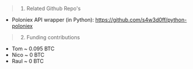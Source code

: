 > 1. Related Github Repo's 
- Poloniex API wrapper (in Python): https://github.com/s4w3d0ff/python-poloniex

> 2. Funding contributions
- Tom ~ 0.095 BTC
- Nico ~ 0 BTC
- Raul ~ 0 BTC
